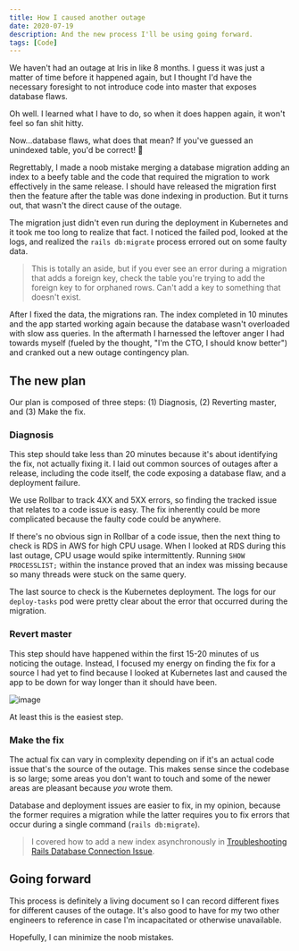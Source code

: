 ```yaml
---
title: How I caused another outage
date: 2020-07-19
description: And the new process I'll be using going forward.
tags: [Code]
---
```


We haven't had an outage at Iris in like 8 months. I guess it was just a matter of time before it happened again, but I thought I'd have the necessary foresight to not introduce code into master that exposes database flaws.

Oh well. I learned what I have to do, so when it does happen again, it won't feel so fan shit hitty.

Now...database flaws, what does that mean? If you've guessed an unindexed table, you'd be correct! 🎉 

Regrettably, I made a noob mistake merging a database migration adding an index to a beefy table and the code that required the migration to work effectively in the same release. I should have released the migration first then the feature after the table was done indexing in production. But it turns out, that wasn't the direct cause of the outage.

The migration just didn't even run during the deployment in Kubernetes and it took me too long to realize that fact. I noticed the failed pod, looked at the logs, and realized the `rails db:migrate` process errored out on some faulty data.

> This is totally an aside, but if you ever see an error during a migration that adds a foreign key, check the table you're trying to add the foreign key to for orphaned rows. Can't add a key to something that doesn't exist.

After I fixed the data, the migrations ran. The index completed in 10 minutes and the app started working again because the database wasn't overloaded with slow ass queries. In the aftermath I harnessed the leftover anger I had towards myself (fueled by the thought, "I'm the CTO, I should know better") and cranked out a new outage contingency plan.

## The new plan

Our plan is composed of three steps: (1) Diagnosis, (2) Reverting master, and (3) Make the fix.

### Diagnosis

This step should take less than 20 minutes because it's about identifying the fix, not actually fixing it. I laid out common sources of outages after a release, including the code itself, the code exposing a database flaw, and a deployment failure. 

We use Rollbar to track 4XX and 5XX errors, so finding the tracked issue that relates to a code issue is easy. The fix inherently could be more complicated because the faulty code could be anywhere.

If there's no obvious sign in Rollbar of a code issue, then the next thing to check is RDS in AWS for high CPU usage. When I looked at RDS during this last outage, CPU usage would spike intermittently. Running `SHOW PROCESSLIST;` within the instance proved that an index was missing because so many threads were stuck on the same query.

The last source to check is the Kubernetes deployment. The logs for our `deploy-tasks` pod were pretty clear about the error that occurred during the migration.

### Revert master

This step should have happened within the first 15-20 minutes of us noticing the outage. Instead, I focused my energy on finding the fix for a source I had yet to find because I looked at Kubernetes last and caused the app to be down for way longer than it should have been. 

![image](https://media.giphy.com/media/X7jENDat6V5Je/giphy.gif)

At least this is the easiest step.

### Make the fix

The actual fix can vary in complexity depending on if it's an actual code issue that's the source of the outage. This makes sense since the codebase is so large; some areas you don't want to touch and some of the newer areas are pleasant because _you_ wrote them.

Database and deployment issues are easier to fix, in my opinion, because the former requires a migration while the latter requires you to fix errors that occur during a single command (`rails db:migrate`). 

>  I covered how to add a new index asynchronously in [Troubleshooting Rails Database Connection Issue](https://caryssaperez.com/troubleshooting-db-cpu-error).


## Going forward

This process is definitely a living document so I can record different fixes for different causes of the outage. It's also good to have for my two other engineers to reference in case I'm incapacitated or otherwise unavailable.

Hopefully, I can minimize the noob mistakes.
